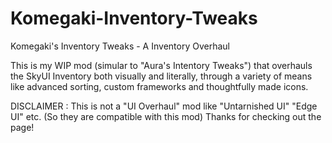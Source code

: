 # Komegaki-Inventory-Tweaks
Komegaki's Inventory Tweaks - A Inventory Overhaul

This is my WIP mod (simular to "Aura's Intentory Tweaks") that overhauls the SkyUI Inventory both visually and literally, through a variety of means like advanced sorting, custom frameworks and thoughtfully made icons.

DISCLAIMER : This is not a "UI Overhaul" mod like "Untarnished UI" "Edge UI" etc. (So they are compatible with this mod) Thanks for checking out the page!
